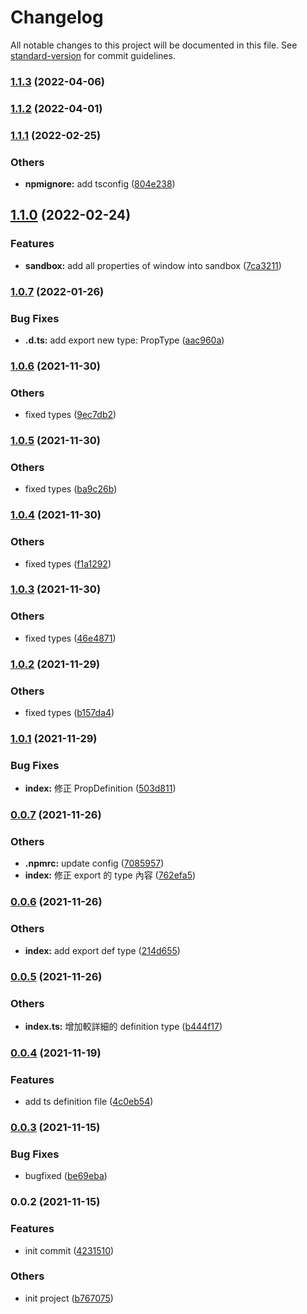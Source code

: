 # Changelog

All notable changes to this project will be documented in this file. See [standard-version](https://github.com/conventional-changelog/standard-version) for commit guidelines.

### [1.1.3](https://github.com/gorilla/f2e/ciap-essentials/compare/v1.1.1...v1.1.3) (2022-04-06)

### [1.1.2](https://github.com/gorilla/f2e/ciap-essentials/compare/v1.0.18...v1.1.2) (2022-04-01)

### [1.1.1](https://git.gorilla-technology.com/gorilla/f2e/ciap-essentials/compare/v1.1.0...v1.1.1) (2022-02-25)


### Others

* **npmignore:** add tsconfig ([804e238](https://git.gorilla-technology.com/gorilla/f2e/ciap-essentials/commit/804e238e6ad64744521c92375c5a67c3c6c439c2))

## [1.1.0](https://git.gorilla-technology.com/gorilla/f2e/ciap-essentials/compare/v1.0.7...v1.1.0) (2022-02-24)


### Features

* **sandbox:** add all properties of window into sandbox ([7ca3211](https://git.gorilla-technology.com/gorilla/f2e/ciap-essentials/commit/7ca3211beea412bc4a3d8dbe8b80fca9550ee2f1))

### [1.0.7](https://git.gorilla-technology.com/gorilla/f2e/ciap-essentials/compare/v1.0.6...v1.0.7) (2022-01-26)


### Bug Fixes

* **.d.ts:** add export new type: PropType ([aac960a](https://git.gorilla-technology.com/gorilla/f2e/ciap-essentials/commit/aac960aec9254f35aaa928f002c0b79dee180ef8))

### [1.0.6](https://git.gorilla-technology.com/gorilla/f2e/ciap-essentials/compare/v1.0.5...v1.0.6) (2021-11-30)


### Others

* fixed types ([9ec7db2](https://git.gorilla-technology.com/gorilla/f2e/ciap-essentials/commit/9ec7db260aada21cd99333f604b5cd992f4e5327))

### [1.0.5](https://git.gorilla-technology.com/gorilla/f2e/ciap-essentials/compare/v1.0.4...v1.0.5) (2021-11-30)


### Others

* fixed types ([ba9c26b](https://git.gorilla-technology.com/gorilla/f2e/ciap-essentials/commit/ba9c26b34b372de31455cd61d3346acc93604fb4))

### [1.0.4](https://git.gorilla-technology.com/gorilla/f2e/ciap-essentials/compare/v1.0.3...v1.0.4) (2021-11-30)


### Others

* fixed types ([f1a1292](https://git.gorilla-technology.com/gorilla/f2e/ciap-essentials/commit/f1a1292e4b50835d56290184123390f3f6fa9b39))

### [1.0.3](https://git.gorilla-technology.com/gorilla/f2e/ciap-essentials/compare/v1.0.2...v1.0.3) (2021-11-30)


### Others

* fixed types ([46e4871](https://git.gorilla-technology.com/gorilla/f2e/ciap-essentials/commit/46e487121a8fffe08af681a70c42f5ad8bd0478b))

### [1.0.2](https://git.gorilla-technology.com/gorilla/f2e/ciap-essentials/compare/v1.0.1...v1.0.2) (2021-11-29)


### Others

* fixed types ([b157da4](https://git.gorilla-technology.com/gorilla/f2e/ciap-essentials/commit/b157da497d05b2aa7f865097bbbfb0255ff54a77))

### [1.0.1](https://git.gorilla-technology.com/gorilla/f2e/ciap-essentials/compare/v0.0.7...v1.0.1) (2021-11-29)


### Bug Fixes

* **index:** 修正 PropDefinition ([503d811](https://git.gorilla-technology.com/gorilla/f2e/ciap-essentials/commit/503d8113880a60ba0b5f3d17d59768765eec24a0))

### [0.0.7](https://git.gorilla-technology.com/gorilla/f2e/ciap-essentials/compare/v0.0.6...v0.0.7) (2021-11-26)


### Others

* **.npmrc:** update config ([7085957](https://git.gorilla-technology.com/gorilla/f2e/ciap-essentials/commit/708595753d50d2f77a4aaa75110ab4e073bf09cf))
* **index:** 修正 export 的 type 內容 ([762efa5](https://git.gorilla-technology.com/gorilla/f2e/ciap-essentials/commit/762efa5b518266784b9f7d222fc8d58fc6991bc7))

### [0.0.6](https://git.gorilla-technology.com/gorilla/f2e/ciap-essentials/compare/v0.0.5...v0.0.6) (2021-11-26)


### Others

* **index:** add export def type ([214d655](https://git.gorilla-technology.com/gorilla/f2e/ciap-essentials/commit/214d655069befb09095a5e95ffd039a3f766a2af))

### [0.0.5](https://git.gorilla-technology.com/gorilla/f2e/ciap-essentials/compare/v0.0.4...v0.0.5) (2021-11-26)


### Others

* **index.ts:** 增加較詳細的 definition type ([b444f17](https://git.gorilla-technology.com/gorilla/f2e/ciap-essentials/commit/b444f178dd52be5c0255c7ebbed95e37b1b804c8))

### [0.0.4](https://git.gorilla-technology.com/gorilla/f2e/ciap-essentials/compare/v0.0.3...v0.0.4) (2021-11-19)


### Features

* add ts definition file ([4c0eb54](https://git.gorilla-technology.com/gorilla/f2e/ciap-essentials/commit/4c0eb541ec273bd5c61c9f52c1028af6a153918a))

### [0.0.3](https://git.gorilla-technology.com/gorilla/f2e/ciap-essentials/compare/v0.0.2...v0.0.3) (2021-11-15)


### Bug Fixes

* bugfixed ([be69eba](https://git.gorilla-technology.com/gorilla/f2e/ciap-essentials/commit/be69ebafbf65a030452e79f6216dfc5de4347b5e))

### 0.0.2 (2021-11-15)


### Features

* init commit ([4231510](https://git.gorilla-technology.com/gorilla/f2e/ciap-essentials/commit/4231510ddc671da71b184839c35507f6b48a3fc6))


### Others

* init project ([b767075](https://git.gorilla-technology.com/gorilla/f2e/ciap-essentials/commit/b767075e34c9beda084ffeafa2b5fe877b46fd98))
